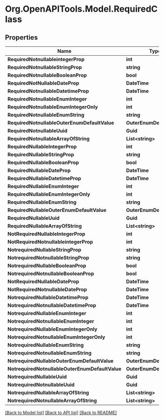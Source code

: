 # Org.OpenAPITools.Model.RequiredClass

## Properties

Name | Type | Description | Notes
------------ | ------------- | ------------- | -------------
**RequiredNotnullableintegerProp** | **int** |  | 
**RequiredNotnullableStringProp** | **string** |  | 
**RequiredNotnullableBooleanProp** | **bool** |  | 
**RequiredNotNullableDateProp** | **DateTime** |  | 
**RequiredNotnullableDatetimeProp** | **DateTime** |  | 
**RequiredNotnullableEnumInteger** | **int** |  | 
**RequiredNotnullableEnumIntegerOnly** | **int** |  | 
**RequiredNotnullableEnumString** | **string** |  | 
**RequiredNotnullableOuterEnumDefaultValue** | **OuterEnumDefaultValue** |  | 
**RequiredNotnullableUuid** | **Guid** |  | 
**RequiredNotnullableArrayOfString** | **List&lt;string&gt;** |  | 
**RequiredNullableIntegerProp** | **int** |  | 
**RequiredNullableStringProp** | **string** |  | 
**RequiredNullableBooleanProp** | **bool** |  | 
**RequiredNullableDateProp** | **DateTime** |  | 
**RequiredNullableDatetimeProp** | **DateTime** |  | 
**RequiredNullableEnumInteger** | **int** |  | 
**RequiredNullableEnumIntegerOnly** | **int** |  | 
**RequiredNullableEnumString** | **string** |  | 
**RequiredNullableOuterEnumDefaultValue** | **OuterEnumDefaultValue** |  | 
**RequiredNullableUuid** | **Guid** |  | 
**RequiredNullableArrayOfString** | **List&lt;string&gt;** |  | 
**NotRequiredNullableIntegerProp** | **int** |  | [optional] 
**NotRequiredNotnullableintegerProp** | **int** |  | [optional] 
**NotrequiredNullableStringProp** | **string** |  | [optional] 
**NotrequiredNotnullableStringProp** | **string** |  | [optional] 
**NotrequiredNullableBooleanProp** | **bool** |  | [optional] 
**NotrequiredNotnullableBooleanProp** | **bool** |  | [optional] 
**NotRequiredNullableDateProp** | **DateTime** |  | [optional] 
**NotRequiredNotnullableDateProp** | **DateTime** |  | [optional] 
**NotrequiredNullableDatetimeProp** | **DateTime** |  | [optional] 
**NotrequiredNotnullableDatetimeProp** | **DateTime** |  | [optional] 
**NotrequiredNullableEnumInteger** | **int** |  | [optional] 
**NotrequiredNotnullableEnumInteger** | **int** |  | [optional] 
**NotrequiredNullableEnumIntegerOnly** | **int** |  | [optional] 
**NotrequiredNotnullableEnumIntegerOnly** | **int** |  | [optional] 
**NotrequiredNullableEnumString** | **string** |  | [optional] 
**NotrequiredNotnullableEnumString** | **string** |  | [optional] 
**NotrequiredNullableOuterEnumDefaultValue** | **OuterEnumDefaultValue** |  | [optional] 
**NotrequiredNotnullableOuterEnumDefaultValue** | **OuterEnumDefaultValue** |  | [optional] 
**NotrequiredNullableUuid** | **Guid** |  | [optional] 
**NotrequiredNotnullableUuid** | **Guid** |  | [optional] 
**NotrequiredNullableArrayOfString** | **List&lt;string&gt;** |  | [optional] 
**NotrequiredNotnullableArrayOfString** | **List&lt;string&gt;** |  | [optional] 

[[Back to Model list]](../../README.md#documentation-for-models) [[Back to API list]](../../README.md#documentation-for-api-endpoints) [[Back to README]](../../README.md)

